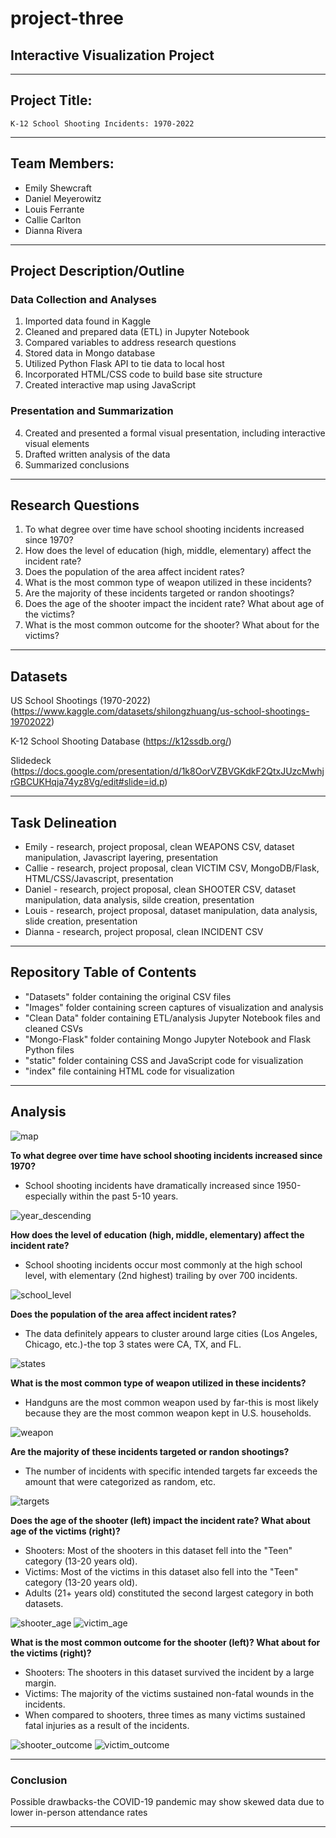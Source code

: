 # project-three
## Interactive Visualization Project
-------------------------------------------------------------------------------

## Project Title:
    K-12 School Shooting Incidents: 1970-2022
-------------------------------------------------------------------------------

## Team Members:
* Emily Shewcraft
* Daniel Meyerowitz
* Louis Ferrante
* Callie Carlton
* Dianna Rivera

-------------------------------------------------------------------------------

## Project Description/Outline
### Data Collection and Analyses
1. Imported data found in Kaggle
2. Cleaned and prepared data (ETL) in Jupyter Notebook
3. Compared variables to address research questions
4. Stored data in Mongo database
5. Utilized Python Flask API to tie data to local host
6. Incorporated HTML/CSS code to build base site structure
7. Created interactive map using JavaScript

### Presentation and Summarization 
4. Created and presented a formal visual presentation, including interactive visual elements
5. Drafted written analysis of the data
6. Summarized conclusions

-------------------------------------------------------------------------------

## Research Questions
1. To what degree over time have school shooting incidents increased since 1970?
2. How does the level of education (high, middle, elementary) affect the incident rate?
3. Does the population of the area affect incident rates?
4. What is the most common type of weapon utilized in these incidents?
5. Are the majority of these incidents targeted or randon shootings?
6. Does the age of the shooter impact the incident rate? What about age of the victims?
7. What is the most common outcome for the shooter? What about for the victims?

-------------------------------------------------------------------------------

## Datasets
US School Shootings (1970-2022)
(https://www.kaggle.com/datasets/shilongzhuang/us-school-shootings-19702022)

K-12 School Shooting Database
(https://k12ssdb.org/)

Slidedeck
(https://docs.google.com/presentation/d/1k8OorVZBVGKdkF2QtxJUzcMwhjrGBCUKHqja74yz8Vg/edit#slide=id.p)

-------------------------------------------------------------------------------

## Task Delineation
* Emily - research, project proposal, clean WEAPONS CSV, dataset manipulation, Javascript layering, presentation
* Callie - research, project proposal, clean VICTIM CSV, MongoDB/Flask, HTML/CSS/Javascript, presentation
* Daniel - research, project proposal, clean SHOOTER CSV, dataset manipulation, data analysis, silde creation, presentation
* Louis - research, project proposal, dataset manipulation, data analysis, slide creation, presentation
* Dianna - research, project proposal, clean INCIDENT CSV

-------------------------------------------------------------------------------

## Repository Table of Contents
* "Datasets" folder containing the original CSV files
* "Images" folder containing screen captures of visualization and analysis
* "Clean Data" folder containing ETL/analysis Jupyter Notebook files and cleaned CSVs
* "Mongo-Flask" folder containing Mongo Jupyter Notebook and Flask Python files
* "static" folder containing CSS and JavaScript code for visualization
* "index" file containing HTML code for visualization 

-------------------------------------------------------------------------------

## Analysis

![map](Images/map.PNG)


**To what degree over time have school shooting incidents increased since 1970?**
* School shooting incidents have dramatically increased since 1950-especially within the past 5-10 years.

![year_descending](Images/year.PNG)



**How does the level of education (high, middle, elementary) affect the incident rate?**
* School shooting incidents occur most commonly at the high school level, with elementary (2nd highest) trailing by over 700 incidents.

![school_level](Images/school_level.PNG)



**Does the population of the area affect incident rates?**
* The data definitely appears to cluster around large cities (Los Angeles, Chicago, etc.)-the top 3 states were CA, TX, and FL.

![states](Images/states.PNG)



**What is the most common type of weapon utilized in these incidents?**
* Handguns are the most common weapon used by far-this is most likely because they are the most common weapon kept in U.S. households.

![weapon](Images/weapon.PNG)



**Are the majority of these incidents targeted or randon shootings?**
* The number of incidents with specific intended targets far exceeds the amount that were categorized as random, etc.

![targets](Images/targets.PNG)



**Does the age of the shooter (left) impact the incident rate? What about age of the victims (right)?**
* Shooters: Most of the shooters in this dataset fell into the "Teen" category (13-20 years old).
* Victims: Most of the victims in this dataset also fell into the "Teen" category (13-20 years old).
* Adults (21+ years old) constituted the second largest category in both datasets.

![shooter_age](Images/shooter_age.PNG)
![victim_age](Images/victim_age.PNG)



**What is the most common outcome for the shooter (left)? What about for the victims (right)?**
* Shooters: The shooters in this dataset survived the incident by a large margin.
* Victims: The majority of the victims sustained non-fatal wounds in the incidents.
* When compared to shooters, three times as many victims sustained fatal injuries as a result of the incidents.

![shooter_outcome](Images/shooter_outcome.PNG)
![victim_outcome](Images/victim_outcome.PNG)


-------------------------------------------------------------------------------

### Conclusion

Possible drawbacks-the COVID-19 pandemic may show skewed data due to lower in-person attendance rates 

-------------------------------------------------------------------------------
